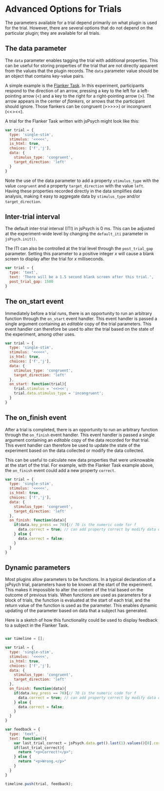 # Advanced Options for Trials

The parameters available for a trial depend primarily on what plugin is used for the trial. However, there are several options that do not depend on the particular plugin; they are available for all trials.

## The data parameter

The `data` parameter enables tagging the trial with additional properties. This can be useful for storing properties of the trial that are not directly apparent from the values that the plugin records. The `data` parameter value should be an object that contains key-value pairs.

A simple example is the [Flanker Task](https://en.wikipedia.org/wiki/Eriksen_flanker_task). In this experiment, participants respond to the direction of an arrow, pressing a key to the left for a left-pointing arrow (<) and a key to the right for a right-pointing arrow (>). The arrow appears in the center of *flankers*, or arrows that the participant should ignore. Those flankers can be congruent (>>>>>) or incongruent (<<><<).

A trial for the Flanker Task written with jsPsych might look like this:

```javascript
var trial = {
  type: 'single-stim',
  stimulus: '<<<<<',
  is_html: true,
  choices: ['f','j'],
  data: {
    stimulus_type: 'congruent',
    target_direction: 'left'
  }
}
```

Note the use of the data parameter to add a property `stimulus_type` with the value `congruent` and a property `target_direction` with the value `left`. Having these properties recorded directly in the data simplifies data analysis, making it easy to aggregate data by `stimulus_type` and/or `target_direction`.

## Inter-trial interval

The default inter-trial interval (ITI) in jsPsych is 0 ms. This can be adjusted at the experiment-wide level by changing the `default_iti` parameter in `jsPsych.init()`.

The ITI can also be controlled at the trial level through the `post_trial_gap` parameter. Setting this parameter to a positive integer *x* will cause a blank screen to display after the trial for *x* milliseconds.

```javascript
var trial = {
  type: 'text',
  text: 'There will be a 1.5 second blank screen after this trial.',
  post_trial_gap: 1500
}
```

## The on_start event

Immediately before a trial runs, there is an opportunity to run an arbitrary function through the `on_start` event handler. This event handler is passed a single argument containing an *editable* copy of the trial parameters. This event handler can therefore be used to alter the trial based on the state of the experiment, among other uses.

```javascript
var trial = {
  type: 'single-stim',
  stimulus: '<<<<<',
  is_html: true,
  choices: ['f','j'],
  data: {
    stimulus_type: 'congruent',
    target_direction: 'left'
  },
  on_start: function(trial){
    trial.stimulus = '<<><<';
    trial.data.stimulus_type = 'incongruent';
  }
}
```

## The on_finish event

After a trial is completed, there is an opportunity to run an arbitrary function through the `on_finish` event handler. This event handler is passed a single argument containing an *editable* copy of the data recorded for that trial. This event handler can therefore be used to update the state of the experiment based on the data collected or modify the data collected.

This can be useful to calculate new data properties that were unknowable at the start of the trial. For example, with the Flanker Task example above, the `on_finish` event could add a new property `correct`.

```javascript
var trial = {
  type: 'single-stim',
  stimulus: '<<<<<',
  is_html: true,
  choices: ['f','j'],
  data: {
    stimulus_type: 'congruent',
    target_direction: 'left'
  },
  on_finish: function(data){
    if(data.key_press == 70){// 70 is the numeric code for f
      data.correct = true; // can add property correct by modify data object directly
    } else {
      data.correct = false;
    }
  }
}
```

## Dynamic parameters

Most plugins allow parameters to be functions. In a typical declaration of a jsPsych trial, parameters have to be known at the start of the experiment. This makes it impossible to alter the content of the trial based on the outcome of previous trials. When functions are used as parameters for a block of trials, the function is evaluated at the start of each trial, and the return value of the function is used as the parameter. This enables dynamic updating of the parameter based on data that a subject has generated.

Here is a sketch of how this functionality could be used to display feedback to a subject in the Flanker Task.

```javascript

var timeline = [];

var trial = {
  type: 'single-stim',
  stimulus: '<<<<<',
  is_html: true,
  choices: ['f','j'],
  data: {
    stimulus_type: 'congruent',
    target_direction: 'left'
  },
  on_finish: function(data){
    if(data.key_press == 70){// 70 is the numeric code for f
      data.correct = true; // can add property correct by modify data object directly
    } else {
      data.correct = false;
    }
  }
}

var feedback = {
  type: 'text',
  text: function(){
    var last_trial_correct = jsPsych.data.get().last(1).values()[0].correct;
    if(last_trial_correct){
      return "<p>Correct!</p>";
    } else {
      return "<p>Wrong.</p>"
    }
  }
}

timeline.push(trial, feedback);

```
